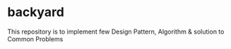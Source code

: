 # backyard
This repository is to implement few Design Pattern, Algorithm &amp; solution to Common Problems 
